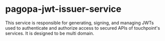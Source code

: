 # pagopa-jwt-issuer-service
This service is responsible for generating, signing, and managing JWTs used to authenticate and authorize access to secured APIs of touchpoint's services. It is designed to be multi domain.
